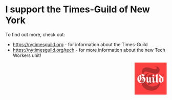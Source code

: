 # I support the Times-Guild of New York

To find out more, check out:

 - https://nytimesguild.org - for information about the Times-Guild
 - https://nytimesguild.org/tech - for more information about the new Tech Workers unit!

<img align="right" height="100" width="100" valign="middle" src="./img/guild-logo.png">


